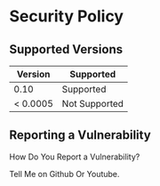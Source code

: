 # Security Policy

## Supported Versions

| Version  | Supported          |
| -------  | ------------------ |
|   0.10     |   Supported | 
| < 0.0005 | Not Supported      |

## Reporting a Vulnerability 

How Do You Report a Vulnerability?

Tell Me on Github Or Youtube.


